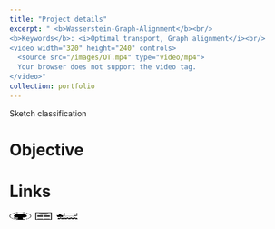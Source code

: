 ```yaml
---
title: "Project details"
excerpt: " <b>Wasserstein-Graph-Alignment</b><br/>
<b>Keywords</b>: <i>Optimal transport, Graph alignment</i><br/>
<video width="320" height="240" controls>
  <source src="/images/OT.mp4" type="video/mp4">
  Your browser does not support the video tag.
</video>"
collection: portfolio
---
```


Sketch classification

Objective
======


Links
======

[<img src="/images/GitHub.png" alt="GitHub" width="37.5" height="12.5" />](https://github.com/b-ptiste/Composed-Image-Retrieval) [<img src="/images/report_icone.png" alt="Report" width="37.5" height="12.5" />](https://drive.google.com/file/d/1TSedD1iCNDuQ77YY0pboVanj45ZuREN6/view?usp=drive_link) [<img src="/images/class_icone.png" alt="Report" width="37.5" height="12.5" />](https://imagine.enpc.fr/~varolg/teaching/recvis23/)
